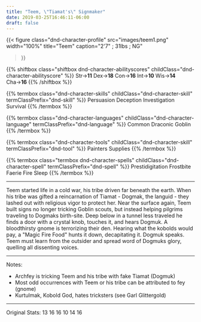 ```yaml
---
title: "Teem, \"Tiamat's\" Signmaker"
date: 2019-03-25T16:46:11-06:00
draft: false
---
```



{{< figure
  class="dnd-character-profile"
  src="images/teem1.png"
  width="100%"
  title="Teem"
  caption="2'7\" ; 31lbs ; NG"
>}}

{{% shiftbox class="shiftbox dnd-character-abilityscores" childClass="dnd-character-abilityscore" %}}
Str→**11**
Dex→**18**
Con→**16**
Int→**10**
Wis→**14**
Cha→**16**
{{% /shiftbox %}}

{{% termbox class="dnd-character-skills" childClass="dnd-character-skill" termClassPrefix="dnd-skill" %}}
Persuasion
Deception
Investigation
Survival
{{% /termbox %}}

{{% termbox class="dnd-character-languages" childClass="dnd-character-language" termClassPrefix="dnd-language" %}}
Common
Draconic
Goblin
{{% /termbox %}}

{{% termbox class="dnd-character-tools" childClass="dnd-character-skill" termClassPrefix="dnd-tool" %}}
Painters Supplies
{{% /termbox %}}

{{% termbox class="termbox dnd-character-spells" childClass="dnd-character-spell" termClassPrefix="dnd-spell" %}}
Prestidigitation
Frostbite
Faerie Fire
Sleep
{{% /termbox %}}

---

Teem started life in a cold war, his tribe driven far beneath the earth.
When his tribe was gifted a reincarnation of Tiamat - Dogmak, the languid - they lashed out with religious vigor to protect her.
Near the surface again, Teem built signs no longer tricking Goblin scouts, but instead helping pilgrims traveling to Dogmaks birth-site.
Deep below in a tunnel less traveled he finds a door with a crystal knob, touches it, and hears Dogmuk.
A bloodthirsty gnome is terrorizing their den.
Hearing what the kobolds would pay, a "Magic Fire Food" hunts it down, decapitating it.
Dogmuk speaks.
Teem must learn from the outsider and spread word of Dogmuks glory, quelling all dissenting voices.

---

Notes:

* Archfey is tricking Teem and his tribe with fake Tiamat (Dogmuk)
* Most odd occurrences with Teem or his tribe can be attributed to fey (gnome)
* Kurtulmak, Kobold God, hates tricksters (see Garl Glittergold)

---

Original Stats: 13 16 16 10 14 16
